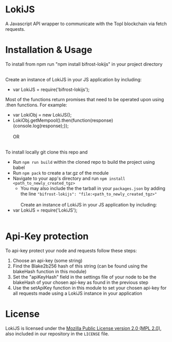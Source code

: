 # LokiJS
A Javascript API wrapper to communicate with the Topl blockchain via fetch requests.

# Installation & Usage
To install from npm run "npm install bifrost-lokijs" in your project directory<br/><br/>

Create an instance of LokiJS in your JS application by including:<br/>
* var LokiJS = require('bifrost-lokijs');<br/>

Most of the functions return promises that need to be operated upon using .then functions. For example: <br/>
* var LokiObj = new LokiJS();<br/>
* LokiObj.getMempool().then(function(response){console.log(response);});<br/><br/>
OR<br/><br/>

To install locally git clone this repo and<br/>
* Run ``npm run build`` within the cloned repo to build the project using babel<br/>
* Run ``npm pack`` to create a tar.gz of the module<br/>
* Navigate to your app's directory and run ``npm install <path_to_newly_created_tgz>``
  * You may also include the the tarball in your ``packages.json`` by adding the line  ``"bifrost-lokijs": "file:<path_to_newly_created_tgz>"``
<br/><br/>
Create an instance of LokiJS in your JS application by including:<br/>
* var LokiJS = require('LokiJS');<br/><br/>


# Api-Key protection
To api-key protect your node and requests follow these steps:<br/>
1. Choose an api-key (some string)<br/>
2. Find the Blake2b256 hash of this string (can be found using the blakeHash function in this module)<br/>
3. Set the "apiKeyHash" field in the settings file of your node to be the blakeHash of your chosen api-key as found in the previous step<br/>
4. Use the setApiKey function in this module to set your chosen api-key for all requests made using a LokiJS instance in your application<br/>

# License
LokiJS is licensed under the
[Mozilla Public License version 2.0 (MPL 2.0)](https://www.mozilla.org/en-US/MPL/2.0), also included
in our repository in the `LICENSE` file.

